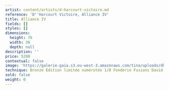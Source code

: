 ```yaml
---
artist: content/artists/d-harcourt-victoire.md
reference: 'D''Harcourt Victoire, Alliance IV'
title: Alliance IV
fields: []
styles: []
dimensions:
  height: 76
  width: 36
  depth: null
description: ''
price: 5200
contextual: false
image: 'https://galerie-gaia.s3.eu-west-3.amazonaws.com/tina/uploads/dharcourt-victoire/IMG_0226.jpeg'
technique: Bronze Edition limitée numérotée 1/8 Fonderie Fusions David Gourcuff
sold: false
weight: 0
---
```


